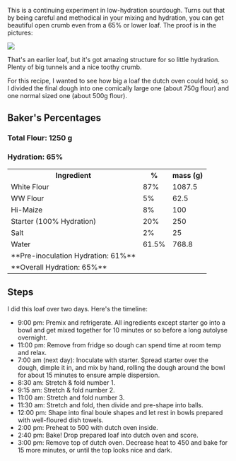 This is a continuing experiment in low-hydration sourdough. Turns out that
by being careful and methodical in your mixing and hydration, you can get 
beautiful open crumb even from a 65% or lower loaf. The proof is in the pictures:

![](https://bvtujo.github.io/bread/assets/image/2019-08-23-Open-Crumb-Sourdough.jpg)

That's an earlier loaf, but it's got amazing structure for so little hydration. Plenty
of big tunnels and a nice toothy crumb. 

For this recipe, I wanted to see how big a loaf the dutch oven could hold, so I divided
the final dough into one comically large one (about 750g flour) and one normal sized one
(about 500g flour). 

## Baker's Percentages
### Total Flour: 1250 g
### Hydration: 65%
<table>
<tr>
<th>Ingredient</th><th>%</th><th>mass (g)</th>
</tr>
<tr>
<td>White Flour</td><td>87%</td><td>1087.5</td>
</tr>
<tr>
<td>WW Flour</td><td>5%</td><td>62.5</td>
</tr>
<tr>
<td>Hi-Maize</td><td>8%</td><td>100</td>
</tr>
<tr>
<td>Starter (100% Hydration)</td><td>20%</td><td>250</td>
</tr>
<tr>
<td>Salt</td><td>2%</td><td>25</td>
</tr>
<tr>
<td>Water</td><td>61.5%</td><td>768.8</td>
</tr>
<tr><td>**Pre-inoculation Hydration: 61%**</td></tr>
<tr><td>**Overall Hydration: 65%**</td></tr>
</table>

## Steps
I did this loaf over two days. Here's the timeline:
* 9:00 pm: Premix and refrigerate. All ingredients except starter go into a bowl
and get mixed together for 10 minutes or so before a long autolyse overnight. 
* 11:00 pm: Remove from fridge so dough can spend time at room temp and relax.
* 7:00 am (next day): Inoculate with starter. Spread starter over the dough, dimple
it in, and mix by hand, rolling the dough around the bowl for about 15 minutes to 
ensure ample dispersion. 
* 8:30 am: Stretch & fold number 1.
* 9:15 am: Stretch & fold number 2.
* 11:00 am: Stretch and fold number 3. 
* 11:30 am: Stretch and fold, then divide and pre-shape into balls. 
* 12:00 pm: Shape into final boule shapes and let rest in bowls prepared with 
well-floured dish towels. 
* 2:00 pm: Preheat to 500 with dutch oven inside. 
* 2:40 pm: Bake! Drop prepared loaf into dutch oven and score. 
* 3:00 pm: Remove top of dutch oven. Decrease heat to 450 and bake for 15 more minutes, or until the top looks nice and dark.



